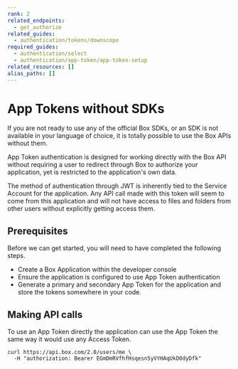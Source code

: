 ```yaml
---
rank: 2
related_endpoints:
  - get_authorize
related_guides:
  - authentication/tokens/downscope
required_guides:
  - authentication/select
  - authentication/app-token/app-token-setup
related_resources: []
alias_paths: []
---
```


# App Tokens without SDKs

If you are not ready to use any of the official Box SDKs, or an SDK is not
available in your language of choice, it is totally possible to use the Box APIs
without them.

App Token authentication is designed for working directly with the
Box API without requiring a user to redirect through Box to authorize your
application, yet is restricted to the application's own data.

<Message notice>
  The method of authentication through JWT is inherently tied to the Service
  Account for the application. Any API call made with this token will seem to
  come from this application and will not have access to files and folders from
  other users without explicitly getting access them.
</Message>

## Prerequisites

Before we can get started, you will need to have completed the following steps.

- Create a Box Application within the developer console
- Ensure the application is configured to use App Token authentication
- Generate a primary and secondary App Token for the application and store the
  tokens somewhere in your code.

## Making API calls

To use an App Token directly the application can use the App Token the same way
it would use any Access Token.

```curl
curl https://api.box.com/2.0/users/me \
  -H "authorization: Bearer EGmDmRVfhfHsqesn5yVYHAqUkD0dyDfk"
```

